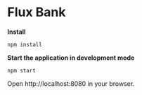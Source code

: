 Flux Bank
============

**Install**
```
npm install
```

**Start the application in development mode**
```
npm start
```

Open http://localhost:8080 in your browser.
